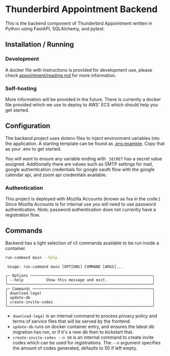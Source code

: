 # Thunderbird Appointment Backend

This is the backend component of Thunderbird Appointment written in Python using FastAPI, SQLAlchemy, and pytest.

## Installation / Running

### Development

A docker file with instructions is provided for development use, please check [appointment/readme.md](../README.md) for more information.

### Self-hosting

More information will be provided in the future. There is currently a docker file provided which we use to deploy to AWS' ECS which should help you get started.

## Configuration

The backend project uses dotenv files to inject environment variables into the application. A starting template can be found as [.env.example](.env.example). Copy that as your .env to get started.

You will want to ensure any variable ending with `_SECRET` has a secret value assigned. Additionally there are values such as SMTP settings for mail, google authentication credentials for google oauth flow with the google calendar api, and zoom api credentials available.

### Authentication

This project is deployed with Mozilla Accounts (known as fxa in the code.) Since Mozilla Accounts is for internal use you will need to use password authentication. Note: password authentication does not currently have a registration flow.

## Commands

Backend has a light selection of cli commands available to be run inside a container.

```bash
run-command main --help
```

```plain
 Usage: run-command main [OPTIONS] COMMAND [ARGS]...

╭─ Options ──────────────────────────────────────────────────────╮
│ --help          Show this message and exit.                    │
╰────────────────────────────────────────────────────────────────╯
╭─ Commands ─────────────────────────────────────────────────────╮
│ download-legal                                                 │
│ update-db                                                      │
│ create-invite-codes                                            │
╰────────────────────────────────────────────────────────────────╯
```

* `download-legal` is an internal command to process privacy policy and terms of service files that will be served by the frontend.
* `update-db` runs on docker container entry, and ensures the latest db migration has run, or if it's a new db then to kickstart that.
* `create-invite-codes --n 50` is an internal command to create invite codes which can be used for registrations. The `--n` argument specifies the amount of codes generated, defaults to 50 if left empty.
